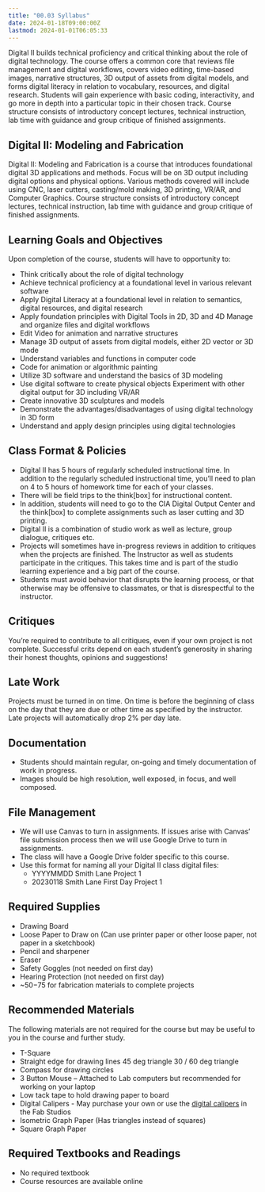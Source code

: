 ```yaml
---
title: "00.03 Syllabus"
date: 2024-01-18T09:00:00Z
lastmod: 2024-01-01T06:05:33
---
```


Digital II builds technical proficiency and critical thinking about the role of digital technology. The course offers a common core that reviews file management and digital workflows, covers video editing, time-based images, narrative structures, 3D output of assets from digital models, and forms digital literacy in relation to vocabulary, resources, and digital research. Students will gain experience with basic coding, interactivity, and go more in depth into a particular topic in their chosen track. Course structure consists of introductory concept lectures, technical instruction, lab time with guidance and group critique of finished assignments.

## Digital II: Modeling and Fabrication

Digital II: Modeling and Fabrication is a course that introduces foundational digital 3D applications and methods. Focus will be on 3D output including digital options and physical options. Various methods covered will include using CNC, laser cutters, casting/mold making, 3D printing, VR/AR, and Computer Graphics. Course structure consists of introductory concept lectures, technical instruction, lab time with guidance and group critique of finished assignments.

## Learning Goals and Objectives

Upon completion of the course, students will have to opportunity to:

- Think critically about the role of digital technology
- Achieve technical proficiency at a foundational level in various relevant software
- Apply Digital Literacy at a foundational level in relation to semantics, digital resources, and digital research
- Apply foundation principles with Digital Tools in 2D, 3D and 4D Manage and organize files and digital workflows
- Edit Video for animation and narrative structures
- Manage 3D output of assets from digital models, either 2D vector or 3D mode
- Understand variables and functions in computer code
- Code for animation or algorithmic painting
- Utilize 3D software and understand the basics of 3D modeling
- Use digital software to create physical objects Experiment with other digital output for 3D including VR/AR
- Create innovative 3D sculptures and models
- Demonstrate the advantages/disadvantages of using digital technology in 3D form
- Understand and apply design principles using digital technologies

## Class Format & Policies

- Digital II has 5 hours of regularly scheduled instructional time. In addition to the regularly scheduled instructional time, you’ll need to plan on 4 to 5 hours of homework time for each of your classes.
- There will be field trips to the think[box] for instructional content.
- In addition, students will need to go to the CIA Digital Output Center and the think[box] to complete assignments such as laser cutting and 3D printing.
- Digital II is a combination of studio work as well as lecture, group dialogue, critiques etc.
- Projects will sometimes have in-progress reviews in addition to critiques when the projects are finished. The Instructor as well as students participate in the critiques. This takes time and is part of the studio learning experience and a big part of the course.
- Students must avoid behavior that disrupts the learning process, or that otherwise may be offensive to classmates, or that is disrespectful to the instructor.

## Critiques

You’re required to contribute to all critiques, even if your own project is not complete. Successful crits depend on each student’s generosity in sharing their honest thoughts, opinions and suggestions!

## Late Work

Projects must be turned in on time. On time is before the beginning of class on the day that they are due or other time as specified by the instructor. Late projects will automatically drop 2% per day late.

## Documentation

- Students should maintain regular, on-going and timely documentation of work in progress.
- Images should be high resolution, well exposed, in focus, and well composed.

## File Management

- We will use Canvas to turn in assignments. If issues arise with Canvas’ file submission process then we will use Google Drive to turn in assignments.
- The class will have a Google Drive folder specific to this course.
- Use this format for naming all your Digital II class digital files:
  - YYYYMMDD Smith Lane Project 1
  - 20230118 Smith Lane First Day Project 1

## Required Supplies

- Drawing Board
- Loose Paper to Draw on (Can use printer paper or other loose paper, not paper in a sketchbook)
- Pencil and sharpener
- Eraser
- Safety Goggles (not needed on first day)
- Hearing Protection (not needed on first day)
- ~$50 -$75 for fabrication materials to complete projects

## Recommended Materials

The following materials are not required for the course but may be useful to you in the course and further study.

- T-Square
- Straight edge for drawing lines 45 deg triangle 30 / 60 deg triangle
- Compass for drawing circles
- 3 Button Mouse – Attached to Lab computers but recommended for working on your laptop
- Low tack tape to hold drawing paper to board
- Digital Calipers - May purchase your own or use the [digital calipers](../../../../making/how-to-use-digital-calipers.md) in the Fab Studios
- Isometric Graph Paper (Has triangles instead of squares)
- Square Graph Paper

## Required Textbooks and Readings

- No required textbook
- Course resources are available online

